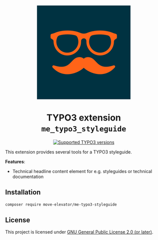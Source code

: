 <div align="center">

![Extension icon](Resources/Public/Icons/Extension.svg)

# TYPO3 extension `me_typo3_styleguide`

[![Supported TYPO3 versions](https://badgen.net/badge/TYPO3/12%20&%2013/orange)]()

</div>

This extension provides several tools for a TYPO3 styleguide.

__Features__:
- Technical headline content element for e.g. styleguides or technical documentation

## Installation

``` bash
composer require move-elevator/me-typo3-styleguide
```

## License

This project is licensed
under [GNU General Public License 2.0 (or later)](LICENSE.md).
